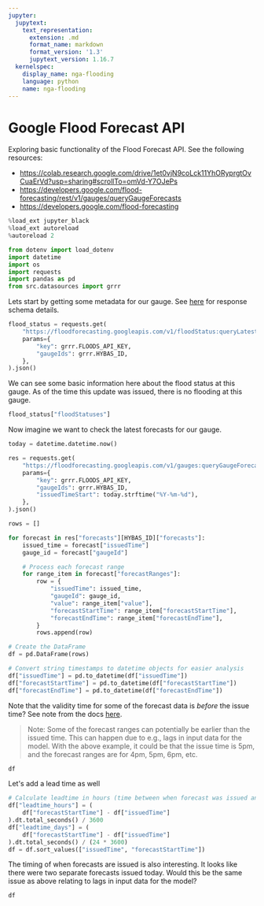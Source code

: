```yaml
---
jupyter:
  jupytext:
    text_representation:
      extension: .md
      format_name: markdown
      format_version: '1.3'
      jupytext_version: 1.16.7
  kernelspec:
    display_name: nga-flooding
    language: python
    name: nga-flooding
---
```


# Google Flood Forecast API

Exploring basic functionality of the Flood Forecast API. See the following resources:

- https://colab.research.google.com/drive/1et0vjN9coLck11YhORyprgtOvCuaErVd?usp=sharing#scrollTo=omVd-Y7OJePs
- https://developers.google.com/flood-forecasting/rest/v1/gauges/queryGaugeForecasts
- https://developers.google.com/flood-forecasting

```python
%load_ext jupyter_black
%load_ext autoreload
%autoreload 2
```

```python
from dotenv import load_dotenv
import datetime
import os
import requests
import pandas as pd
from src.datasources import grrr
```

Lets start by getting some metadata for our gauge. See [here](https://developers.google.com/flood-forecasting/rest/v1/floodStatus#resource:-floodstatus) for response schema details.

```python
flood_status = requests.get(
    "https://floodforecasting.googleapis.com/v1/floodStatus:queryLatestFloodStatusByGaugeIds",
    params={
        "key": grrr.FLOODS_API_KEY,
        "gaugeIds": grrr.HYBAS_ID,
    },
).json()
```

We can see some basic information here about the flood status at this gauge. As of the time this update was issued, there is no flooding at this gauge.

```python
flood_status["floodStatuses"]
```

Now imagine we want to check the latest forecasts for our gauge.

```python
today = datetime.datetime.now()

res = requests.get(
    "https://floodforecasting.googleapis.com/v1/gauges:queryGaugeForecasts",
    params={
        "key": grrr.FLOODS_API_KEY,
        "gaugeIds": grrr.HYBAS_ID,
        "issuedTimeStart": today.strftime("%Y-%m-%d"),
    },
).json()
```

```python
rows = []

for forecast in res["forecasts"][HYBAS_ID]["forecasts"]:
    issued_time = forecast["issuedTime"]
    gauge_id = forecast["gaugeId"]

    # Process each forecast range
    for range_item in forecast["forecastRanges"]:
        row = {
            "issuedTime": issued_time,
            "gaugeId": gauge_id,
            "value": range_item["value"],
            "forecastStartTime": range_item["forecastStartTime"],
            "forecastEndTime": range_item["forecastEndTime"],
        }
        rows.append(row)

# Create the DataFrame
df = pd.DataFrame(rows)

# Convert string timestamps to datetime objects for easier analysis
df["issuedTime"] = pd.to_datetime(df["issuedTime"])
df["forecastStartTime"] = pd.to_datetime(df["forecastStartTime"])
df["forecastEndTime"] = pd.to_datetime(df["forecastEndTime"])
```

Note that the validity time for some of the forecast data is *before* the issue time? See note from the docs [here](https://developers.google.com/flood-forecasting/rest/v1/gauges/queryGaugeForecasts#forecast).

> Note: Some of the forecast ranges can potentially be earlier than the issued time. This can happen due to e.g., lags in input data for the model. With the above example, it could be that the issue time is 5pm, and the forecast ranges are for 4pm, 5pm, 6pm, etc.

```python
df
```

Let's add a lead time as well

```python
# Calculate leadtime in hours (time between when forecast was issued and the forecast start time)
df["leadtime_hours"] = (
    df["forecastStartTime"] - df["issuedTime"]
).dt.total_seconds() / 3600
df["leadtime_days"] = (
    df["forecastStartTime"] - df["issuedTime"]
).dt.total_seconds() / (24 * 3600)
df = df.sort_values(["issuedTime", "forecastStartTime"])
```

The timing of when forecasts are issued is also interesting. It looks like there were two separate forecasts issued today. Would this be the same issue as above relating to lags in input data for the model?

```python
df
```
